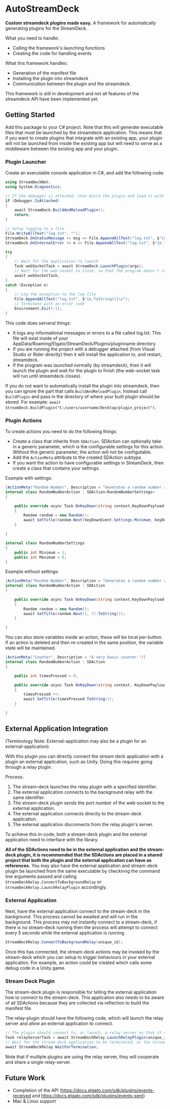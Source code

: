 # AutoStreamDeck

**Custom streamdeck plugins made easy.**
A framework for automatically generating plugins for the StreamDeck.

What you need to handle:
- Calling the framework's launching functions
- Creating the code for handling events

What this framework handles:
- Generation of the manifest file
- Installing the plugin into streamdeck
- Communication between the plugin and the streamdeck.

This framework is still in development and not all features of the streamdeck API have been implemented yet.

## Getting Started

Add this package to your C# project.
Note that this will generate executable files that must be launched by the streamdeck application. This means that if you want to create plugins that integrate with an existing app, your plugin will not be launched from inside the existing app but will need to serve as a middleware between the existing app and your plugin.

### Plugin Launcher

Create an executable console application in C#, and add the following code:
```cs
using StreamDeckNet;
using System.Diagnostics;

// If the debugger is attached, then build the plugin and load it with streamdeck instead.
if (Debugger.IsAttached)
{
	await StreamDeck.BuildAndReloadPlugin();
	return;
}

// Setup logging to a file
File.WriteAllText("log.txt", "");
StreamDeck.OnStatusMessage += msg => File.AppendAllText("log.txt", $"{msg}\n");
StreamDeck.OnInternalError += e => File.AppendAllText("log.txt", $"{e.ToString()}\n");

try
{
	// Wait for the application to launch
	Task webSocketTask = await StreamDeck.LaunchPlugin(args);
	// Wait for the web-socket to close, so that the program doesn't instantly terminate itself.
	await webSocketTask;
}
catch (Exception e)
{
	// Log the exception to the log file
	File.AppendAllText("log.txt", $"{e.ToString()}\n");
	// Terminate with an error code
	Environment.Exit(-1);
}
```

This code does serveral things:
- It logs any informational messages or errors to a file called log.txt. This file will exist inside of your AppData/Roaming/Elgato/StreamDeck/Plugins/pluginname directory.
- If you are running the project with a debugger attached (from Visual Studio or Rider directly) then it will install the application to, and restart, streamdeck.
- If the program was launched normally (by streamdeck), then it will launch the plugin and wait for the plugin to finish (the web-socket task will run until streamdeck closes).

If you do not want to automatically install the plugin into streamdeck, then you can ignore the part that calls `BuildAndReloadPlugin`. Instead call `BuildPlugin` and pass in the directory of where your built plugin should be stored. For example: `await StreamDeck.BuildPlugin("C:/users/username/Desktop/plugin_project")`.

### Plugin Actions

To create actions you need to do the following things:
- Create a class that inherits from `SDAction`. SDAction can optionally take in a generic parameter, which is the configurable settings for this action. Without this generic parameter, the action will not be configutable.
- Add the `ActionMeta` attribute to the created SDAction subtype.
- If you want the action to have configurable settings in StreamDeck, then create a class that contains your settings.

Example with settings:
```cs
[ActionMeta("Random Number", Description = "Generates a random number and sets the title of the button to the number.")]
internal class RandomNumberAction : SDAction<RandomNumberSettings>
{

	public override async Task OnKeyDown(string context,KeyDownPayload<RandomNumberSettings> keyDownEvent)
	{
		Random random = new Random();
		await SetTitle(random.Next(keyDownEvent.Settings.Minimum, keyDownEvent.Settings.Maximum + 1).ToString());
	}

}

internal class RandomNumberSettings
{
	public int Minimum = 1;
	public int Maximum = 6;
}
```

Example without settings:
```cs
[ActionMeta("Random Number", Description = "Generates a random number and sets the title of the button to the number.")]
internal class RandomNumberAction : SDAction
{

	public override async Task OnKeyDown(string context,KeyDownPayload<NoSettings> keyDownEvent)
	{
		Random random = new Random();
		await SetTitle(random.Next(1, 7).ToString());
	}

}
```

You can also store variables inside an action, these will be local per-button.
If an action is deleted and then re-created in the same position, the variable state will be maintained.

```cs
[ActionMeta("Counter", Description = "A very basic counter.")]
internal class RandomNumberAction : SDAction
{

	public int timesPressed = 0;

	public override async Task OnKeyDown(string context, KeyDownPayload<NoSettings> keyDownEvent)
	{
		timesPressed ++;
		await SetTitle(timesPressed.ToString());
	}

}
```

## External Application Integration

(Terminology Note: External-application may also be a plugin for an external-application).

With this plugin you can directly connect the stream deck application with a plugin an external application, such as Unity.
Doing this requires going through a relay plugin.

Process:
1. The stream-deck launches the relay plugin with a specified identifier.
2. The external application connects to the background relay with the same identifier.
3. The stream-deck plugin sends the port number of the web-socket to the external application.
4. The external application connects directly to the stream-deck application.
5. The external application disconnects from the relay plugin's server.

To achieve this in-code, both a stream-deck plugin and the external application need to interface with the library.

**All of the SDActions need to be in the external application and the stream-deck plugin, it is recommended that the SDActions are placed in a shared project that both the plugin and the external application can have as references.**
You may also have the external application and stream-deck plugin be launched from the same executable by checkinng the command line arguments passed and calling `StreamDeckRelay.ConnectToBackgroundRelay` or `StreamDeckRelay.LaunchRelayPlugin` accordingly.

### External Application

Next, have the external application connect to the stream-deck in the background.
This process cannot be awaited and will run in the background.
This process may not instantly connect to a stream-deck, if there is no stream-deck running then the process will attempt to connect every 5 seconds while the external application is running.

```cs
StreamDeckRelay.ConnectToBackgroundRelay(unique_id);
```

Once this has connected, the stream-deck actions may be invoked by the stream-deck which you can setup to trigger behaviours in your external application.
For example, an action could be created which calls some debug code in a Unity game.

### Stream Deck Plugin

The stream-deck plugin is responsible for telling the external application how to connect to the stream-deck. This application also needs to be aware of all SDActions because they are collected via reflection to build the manifest file.

The relay-plugin should have the following code, which will launch the relay server and allow an external application to connect.

```cs
// The plugin should connect to, or launch, a relay server so that it can communicate with the external application.
Task relayServerTask = await StreamDeckRelay.LaunchRelayPlugin(unique_id, args);
// Wait for the stream-deck application to be terminated, as the stream-deck application will automatically restart any plugins that terminate.
await StreamDeckRelay.WaitForTermination;
```

Note that if multiple plugins are using the relay server, they will cooperate and share a single relay-server.

## Future Work

- Completion of the API (https://docs.elgato.com/sdk/plugins/events-received and https://docs.elgato.com/sdk/plugins/events-sent)
- Mac & Linux support

